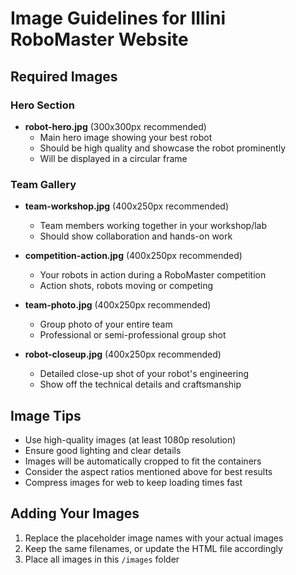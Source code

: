 # Image Guidelines for Illini RoboMaster Website

## Required Images

### Hero Section
- **robot-hero.jpg** (300x300px recommended)
  - Main hero image showing your best robot
  - Should be high quality and showcase the robot prominently
  - Will be displayed in a circular frame

### Team Gallery
- **team-workshop.jpg** (400x250px recommended)
  - Team members working together in your workshop/lab
  - Should show collaboration and hands-on work

- **competition-action.jpg** (400x250px recommended)
  - Your robots in action during a RoboMaster competition
  - Action shots, robots moving or competing

- **team-photo.jpg** (400x250px recommended)
  - Group photo of your entire team
  - Professional or semi-professional group shot

- **robot-closeup.jpg** (400x250px recommended)
  - Detailed close-up shot of your robot's engineering
  - Show off the technical details and craftsmanship

## Image Tips
- Use high-quality images (at least 1080p resolution)
- Ensure good lighting and clear details
- Images will be automatically cropped to fit the containers
- Consider the aspect ratios mentioned above for best results
- Compress images for web to keep loading times fast

## Adding Your Images
1. Replace the placeholder image names with your actual images
2. Keep the same filenames, or update the HTML file accordingly
3. Place all images in this `/images` folder
